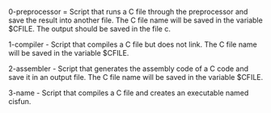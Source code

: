 0-preprocessor = Script that runs a C file through the preprocessor and save the result into another file. The C file name will be saved in the variable $CFILE. The output should be saved in the file c.

1-compiler - Script that compiles a C file but does not link. The C file name will be saved in the variable $CFILE.

2-assembler - Script that generates the assembly code of a C code and save it in an output file. The C file name will be saved in the variable $CFILE.

3-name - Script that compiles a C file and creates an executable named cisfun.
